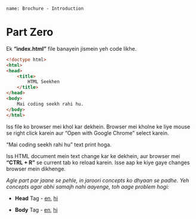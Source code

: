 ```ngMeta
name: Brochure - Introduction
```

# Part Zero
Ek **“index.html”** file banayein jismein yeh code likhe.

```html
<!doctype html>
<html>
<head>
	<title>
		HTML Seekhen
	</title>
</head>
<body>
	Mai coding seekh rahi hu. 
</body>
</html>
```

Iss file ko browser mei khol kar dekhein. Browser mei kholne ke liye mouse se right click karein aur “Open with Google Chrome” select karein.

“Mai coding seekh rahi hu” text print hoga.

Iss HTML document mein text change kar ke dekhein, aur browser mei **“CTRL + R”** se current tab ko reload karein. Isse aap ke kiye gaye changes browser mein dikhenge.

_Agle part par jaane se pehle, in jaroori concepts ko dhyaan se padhe. Yeh concepts agar abhi samajh nahi aayenge, toh aage problem hogi:_

- **Head** Tag - [en](http://www.html-5-tutorial.com/head-tag.htm), [hi](https://docs.google.com/document/d/1xDqx_EKODy1bo_t0urMwzlfpP_8nUwbgaiJfyZV1_50/edit#heading=h.6zg5lk71ocoo)

- **Body** Tag - [en](http://www.html-5-tutorial.com/body-tag.htm), [hi](https://docs.google.com/document/u/1/d/1P5h7AJNLpo2QsUeYMKydljWomEoPGsLJdkhHYck-R5s/edit?usp=drive_web)
